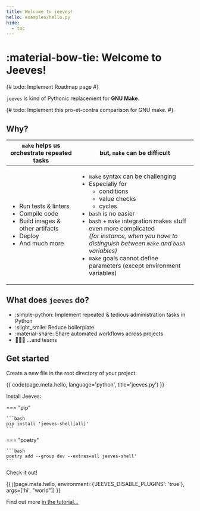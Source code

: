 ```yaml
---
title: Welcome to jeeves!
hello: examples/hello.py
hide:
  - toc
---
```


# :material-bow-tie: Welcome to Jeeves!
 
{# todo: Implement Roadmap page #}

`jeeves` is kind of Pythonic replacement for **GNU Make**.

{# todo: Implement this pro-et-contra comparison for GNU make. #}

## Why?

<table>
  <thead>
    <tr>
      <th><code>make</code> helps us orchestrate repeated tasks</th>
      <th>but, <code>make</code> can be difficult</th>
    </tr>
  </thead>
  <tbody>
    <tr>
      <td>
        <ul>
          <li>Run tests & linters</li>
          <li>Compile code</li>
          <li>Build images & other artifacts</li>
          <li>Deploy</li>
          <li>And much more</li>
        </ul>
      </td>
      <td>
        <ul>
          <li><code>make</code> syntax can be challenging</li>
          <li>
            Especially for
            <ul>
              <li>conditions</li>
              <li>value checks</li>
              <li>cycles</li>
            </ul>
          </li>
          <li><code>bash</code> is no easier</li>
          <li>
            <code>bash</code> + <code>make</code> integration makes stuff even more complicated<br/>
            <em>(for instance, when you have to distinguish between <code>make</code> and <code>bash</code> variables)</em>
          </li>
          <li><code>make</code> goals cannot define parameters (except environment variables)</li>
        </ul>
      </td>
    </tr>
  </tbody>
</table>

## What does `jeeves` do?

* :simple-python: Implement repeated & tedious administration tasks in Python
* :slight_smile: Reduce boilerplate
* :material-share: Share automated workflows across projects
* :people_holding_hands: …and teams

## Get started

Create a new file in the root directory of your project:

{{ code(page.meta.hello, language='python', title='jeeves.py') }}

Install Jeeves:

=== "pip"

    ```bash
    pip install 'jeeves-shell[all]'
    ```

=== "poetry"

    ```bash
    poetry add --group dev --extras=all jeeves-shell'
    ```

Check it out!

{{ j(page.meta.hello, environment={'JEEVES_DISABLE_PLUGINS': 'true'}, args=['hi', "world"]) }}

Find out more [in the tutorial…](jeeves-py)
